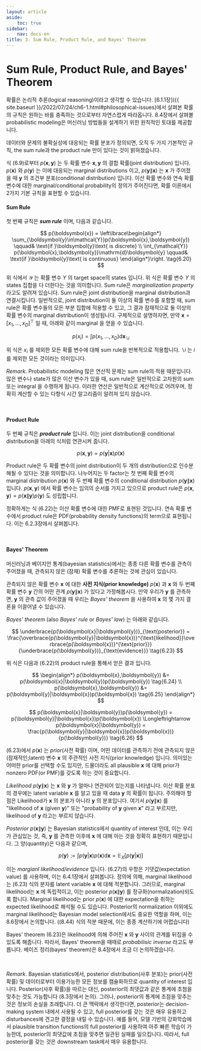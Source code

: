 ```yaml
---
layout: article
aside:
    toc: true
sidebar:
    nav: docs-en
title: 3. Sum Rule, Product Rule, and Bayes' Theorem
---
```


# Sum Rule, Product Rule, and Bayes' Theorem

확률은 논리적 추론(logical reasoning)이라고 생각할 수 있습니다. [6.1.1장]({{ site.baseurl }}/2022/07/24/ch6-1.html#philosophical-issues)에서 살펴본 확률의 규칙은 원하는 바를 충족하는 것으로부터 자연스럽게 따라옵니다. 8.4장에서 살펴볼 probabilistic modeling은 머신러닝 방법들을 설계하기 위한 원칙적인 토대를 제공합니다.

데이터와 문제의 불확실성에 대응되는 확률 분포가 정의되면, 오직 두 가지 기본적인 규칙, the sum rule과 the product rule 만이 있다는 것이 밝혀졌습니다.

식 (6.9)로부터 $p(\boldsymbol{x},\boldsymbol{y})$ 는 두 확률 변수 $\boldsymbol{x},\boldsymbol{y}$ 의 결합 확률(joint distribution) 입니다. $p(\boldsymbol{x})$ 와 $p(\boldsymbol{y})$ 는 이에 대응되는 marginal distributions 이고, $p(\boldsymbol{y}\|\boldsymbol{x})$ 는 $\boldsymbol{x}$ 가 주어졌을 때 $\boldsymbol{y}$ 의 조건부 분포(conditional distribution) 입니다. 이산 확률 변수와 연속 확률 변수에 대한 marginal/conditional probability의 정의가 주어진다면, 확률 이론에서 2가지 기본 규칙을 표현할 수 있습니다.

#### Sum Rule

첫 번째 규칙은 ***sum rule*** 이며, 다음과 같습니다.

$$ p(\boldsymbol{x}) = \left\lbrace\begin{align*} \sum_{\boldsymbol{y}\in\mathcal{Y}}p(\boldsymbol{x},\boldsymbol{y}) \qquad& \text{if }\boldsymbol{y}\text{ is discrete} \\ \int_{\mathcal{Y}} p(\boldsymbol{x},\boldsymbol{y})\mathrm{d}\boldsymbol{y} \qquad& \text{if }\boldsymbol{y}\text{ is continuous} \end{align*}\right. \tag{6.20} $$

위 식에서 $\mathcal{Y}$ 는 확률 변수 $Y$ 의 target space의 states 입니다. 위 식은 확률 변수 $Y$ 의 states 집합을 다 더한다는 것을 의미합니다. Sum rule은 *marginalization property* 라고도 알려져 있습니다. Sum rule은 joint distribution을 marginal distribution과 연결시킵니다. 일반적으로, joint distribution이 둘 이상의 확률 변수를 포함할 때, sum rule은 확률 변수들의 모든 부분 집합에 적용할 수 있고, 그 결과 잠재적으로 둘 이상의 확률 변수의 marginal distribution이 생성됩니다. 구체적으로 설명하자면, 만약 $\boldsymbol{x} = \lbrack x_1,\dotsc,x_D\rbrack^\top$ 일 때, 아래와 같이 marginal 을 얻을 수 있습니다.

$$ p(x_i) = \int p(x_1, \dotsc, x_D)\mathrm{d}\boldsymbol{x}_{\backslash i} \tag{6.21} $$

위 식은 $x_i$ 를 제외한 모든 확률 변수에 대해 sum rule을 반복적으로 적용합니다. $\backslash i$ 는 $i$ 를 제외한 모든 것이라는 의미입니다.

*Remark*. Probabilistic modeling 많은 연산적 문제는 sum rule의 적용 때문입니다. 많은 변수나 state가 많은 이산 변수가 있을 때, sum rule은 일반적으로 고차원의 sum 또는 integral 을 수행하게 됩니다. 이러한 연산은 일반적으로 계산적으로 어려우며, 정확히 계산할 수 있는 다항식 시간 알고리즘이 알려져 있지 않습니다.

<br>

#### Product Rule

두 번째 규칙은 ***product rule*** 입니다. 이는 joint distribution을 conditional distribution을 아래의 식처럼 연관시켜 줍니다.

$$ p(\boldsymbol{x},\boldsymbol{y}) = p(\boldsymbol{y}|\boldsymbol{x})p(\boldsymbol{x}) \tag{6.22} $$

Product rule은 두 확률 변수의 joint distribution이 두 개의 distribution으로 인수분해될 수 있다는 것을 의미합니다. 나누어지는 두 factor는 첫 번째 확률 변수의 marginal distribution $p(\boldsymbol{x})$ 와 두 번째 확률 변수의 conditional distribution $p(\boldsymbol{y}\|\boldsymbol{x})$ 입니다. $p(\boldsymbol{x},\boldsymbol{y})$ 에서 확률 변수는 임의의 순서를 가지고 있으므로 product rule은 $p(\boldsymbol{x},\boldsymbol{y})=p(\boldsymbol{x}\|\boldsymbol{y})p(\boldsymbol{y})$ 도 성립합니다.

정확하게는 식 (6.22)는 이산 확률 변수에 대한 PMF로 표현된 것입니다. 연속 확률 변수에서 product rule은 PDF(probability density functions)의 term으로 표현됩니다. 이는 6.2.3장에서 살펴봅니다.

<br>

#### Bayes' Theorem

머신러닝과 베이지안 통계(bayesian statistics)에서는 종종 다른 확률 변수를 관측이 주어졌을 때, 관측되지 않은 (잠재) 확률 변수를 추론하는 것에 관심이 있습니다.

관측되지 않은 확률 변수 $\boldsymbol{x}$ 에 대한 **사전 지식(prior knowledge)** $p(\boldsymbol{x})$ 과 $\boldsymbol{x}$ 와 두 번째 확률 변수 $\boldsymbol{y}$ 간의 어떤 관계 $p(\boldsymbol{y}\|\boldsymbol{x})$ 가 있다고 가정해봅시다. 만약 우리가 $\boldsymbol{y}$ 를 관측하면, $\boldsymbol{y}$ 의 관측 값이 주어졌을 때 우리는 *Bayes' theorem* 을 사용하여 $\boldsymbol{x}$ 의 몇 가지 결론을 이끌어낼 수 있습니다.

*Bayes' theorem* (also *Bayes' rule* or *Bayes' law*) 는 아래와 같습니다.

$$ \underbrace{p(\boldsymbol{x}|\boldsymbol{y})}_{\text{posterior}} = \frac{\overbrace{p(\boldsymbol{y}|\boldsymbol{x})}^{\text{likelihood}}\overbrace{p(\boldsymbol{x})}^{\text{prior}}}{\underbrace{p(\boldsymbol{y})}_{\text{evidence}}} \tag{6.23} $$

위 식은 다음과 (6.22)의 product rule을 통해서 얻은 결과 입니다.

$$ \begin{align*} p(\boldsymbol{x},\boldsymbol{y}) &= p(\boldsymbol{x}|\boldsymbol{y})p(\boldsymbol{y}) \tag{6.24} \\ p(\boldsymbol{x},\boldsymbol{y}) &= p(\boldsymbol{y}|\boldsymbol{x})p(\boldsymbol{x}) \tag{6.25} \end{align*} $$

$$ p(\boldsymbol{x}|\boldsymbol{y})p(\boldsymbol{y}) = p(\boldsymbol{y}|\boldsymbol{x})p(\boldsymbol{x}) \Longleftrightarrow p(\boldsymbol{x}|\boldsymbol{y}) = \frac{p(\boldsymbol{y}|\boldsymbol{x})p(\boldsymbol{x})}{p(\boldsymbol{y})} \tag{6.26} $$

(6.23)에서 $p(\boldsymbol{x})$ 는 *prior*(사전 확률) 이며, 어떤 데이터를 관측하기 전에 관측되지 않은 (잠재적인;latent) 변수 $\boldsymbol{x}$ 의 주관적인 사전 지식(prior knowledge) 입니다. 의미있는 어떠한 prior를 선택할 수도 있지만, 드물더라도 all plausible $\boldsymbol{x}$ 에 대해 prior가 nonzero PDF(or PMF)를 갖도록 하는 것이 중요합니다.

*Likelihood* $p(\boldsymbol{y}\|\boldsymbol{x})$ 는 $\boldsymbol{x}$ 와 $\boldsymbol{y}$ 가 얼마나 연관되어 있는지를 나타냅니다. 이산 확률 분포의 경우에는 latent variable $\boldsymbol{x}$ 를 알고 있을 때 data $\boldsymbol{y}$ 의 확률이 됩니다. 주의해야 할 점은 Likelihood가 $\boldsymbol{x}$ 의 분포가 아니라 $\boldsymbol{y}$ 의 분포입니다. 여기서 $p(\boldsymbol{y}\|\boldsymbol{x})$ 를 "likelihood of $\boldsymbol{x}$ (given $\boldsymbol{y}$)" 또는 "probability of $\boldsymbol{y}$ given $\boldsymbol{x}$" 라고 부르지만, likelihood of $\boldsymbol{y}$ 라고는 부르지 않습니다.

*Posterior* $p(\boldsymbol{x}\|\boldsymbol{y})$ 는 Bayesian statistics에서 quantity of interest 인데, 이는 우리가 관심있는 것, 즉, $\boldsymbol{y}$ 를 관측한 이후에 $\boldsymbol{x}$ 에 대해 아는 것을 정확히 표현하기 때문입니다. 그 양(quantity)은 다음과 같으며,

$$ p(\boldsymbol{y}) := \int p(\boldsymbol{y}|\boldsymbol{x})p(\boldsymbol{x})\mathrm{d}\boldsymbol{x} = \mathbb{E}_X\lbrack p(\boldsymbol{y}|\boldsymbol{x})\rbrack \tag{6.27} $$

이는 *margianl likelihood/evidence* 입니다. (6.27)의 우항은 기댓값(expectation value) 를 사용하며, 이는 6.4.1장에서 살펴봅니다. 정의에 의해, marginal likelihood는 (6.23) 식의 분자를 latent variable $\boldsymbol{x}$ 에 대해 적분합니다. 그러므로, marginal likelihood는 $\boldsymbol{x}$ 에 독립적이고, 이는 posterior $p(\boldsymbol{x}\|\boldsymbol{y})$ 를 정규화(normalization)되도록 합니다. Marginal likelihood는 prior $p(\boldsymbol{x})$ 에 대한 expectation을 취하는 expected likelihood로 해석될 수도 있습니다. Posterior의 normalization 이외에도 marginal likelihood는 Bayesian model selection에서도 중요한 역할을 하며, 이는 8.6장에서 논의합니다. ((8.44) 식의 적분 때문에, 이는 종종 계산하기에 어렵습니다)

Bayes' theorem (6.23)은 likelihood에 의해 주어진 $\boldsymbol{x}$ 와 $\boldsymbol{y}$ 사이의 관계를 뒤집을 수 있도록 해줍니다. 따라서, Bayes' theorem을 때때로 *probabilisic inverse* 라고도 부릅니다. 베이즈 정리(bayes' theorem)은 8.4장에서 조금 더 논의하겠습니다.

<br>

*Remark*. Bayesian statistics에서, posterior distribution(사후 분포)는 prior(사전 확률) 및 데이터로부터 이용가능한 모든 정보를 캠슐화하므로 quantity of interest 입니다. Posterior(사후 확률)을 따르는 대신, posterior의 최댓값과 같은 통계에 초첨을 맞추는 것도 가능합니다 (8.3장에서 논의). 그러나, posterior의 통계에 초점을 맞추는 것은 정보의 손실을 초래합니다. 더 큰 맥락에서 생각한다면, posterior는 decision-making system 내에서 사용될 수 있고, full posterior를 갖는 것은 매우 유용하고 disturbances에 견고한 결정을 내릴 수 있습니다. 예를 들어, 모델 기반의 강화학습에서 plausible transition functions의 full posterior를 사용하여 아주 빠른 학습이 가능한데, posterior의 최댓값에 초점을 맞추면 일관된 실패를 일으킵니다. 따라서, full posterior를 갖는 것은 downstream task에서 매우 유용합니다.